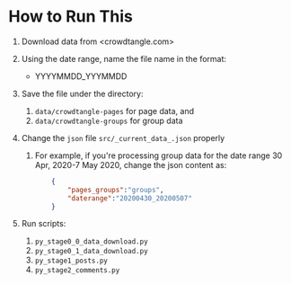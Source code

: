 # How to Run This

1. Download data from <crowdtangle.com>
2. Using the date range, name the file name in the format:
    - YYYYMMDD_YYYMMDD
3. Save the file under the directory:
   1. `data/crowdtangle-pages` for page data, and
   2. `data/crowdtangle-groups` for group data
4. Change the `json` file `src/_current_data_.json` properly
   1. For example, if you're processing group data for the date range 30 Apr, 2020-7 May 2020, change the json content as:

        ``` json
            {
                "pages_groups":"groups",
                "daterange":"20200430_20200507"
            }
        ```

5. Run scripts:
   1. `py_stage0_0_data_download.py`
   2. `py_stage0_1_data_download.py`
   3. `py_stage1_posts.py`
   4. `py_stage2_comments.py`
